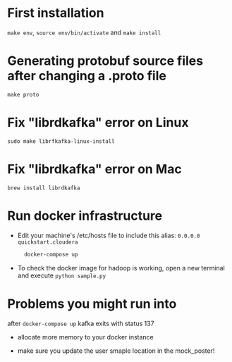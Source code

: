 # First installation
`make env`, `source env/bin/activate` and `make install`

# Generating protobuf source files after changing a .proto file
`make proto`

# Fix "librdkafka" error on Linux
`sudo make librfkafka-linux-install`

# Fix "librdkafka" error on Mac
`brew install librdkafka`

# Run docker infrastructure
- Edit your machine's /etc/hosts file to include this alias:
  `0.0.0.0 quickstart.cloudera`
  ```bash
    docker-compose up
  ```
- To check the docker image for hadoop is working, open a new terminal
  and execute `python sample.py`

# Problems you might run into
after `docker-compose up` kafka exits with status 137
- allocate more memory to your docker instance

- make sure you update the user smaple location in the mock_poster!
